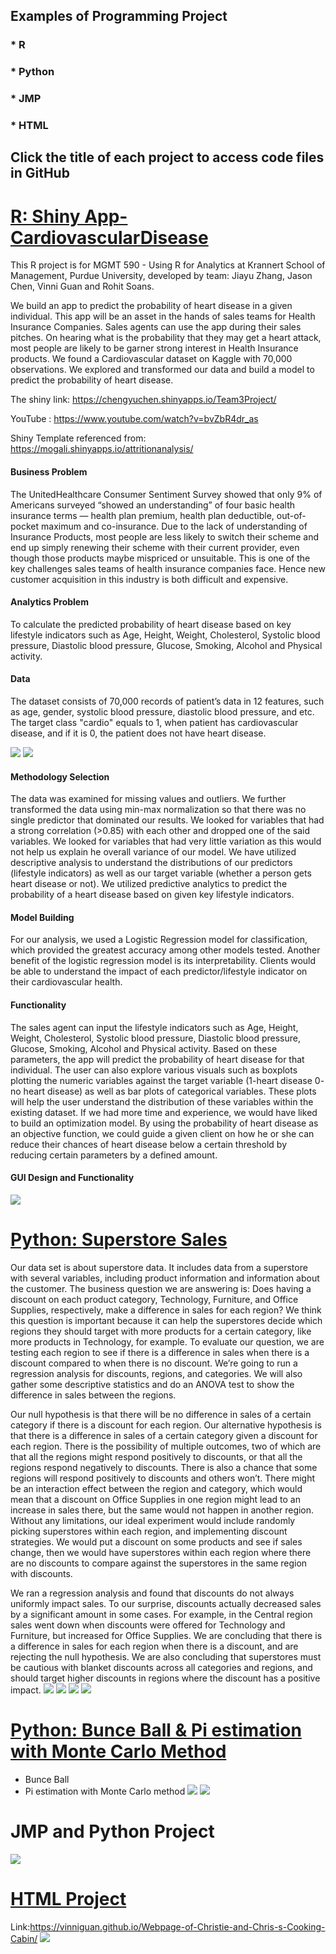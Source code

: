 ## Examples of Programming Project
### * R
### * Python
### * JMP
### * HTML
## Click the title of each project to access code files in GitHub

# [R: Shiny App-CardiovascularDisease](https://github.com/VinniGuan/CVS-disease-R-Shiny-App-Project)

This R project is for MGMT 590 - Using R for Analytics at Krannert School of Management, Purdue University, developed by team: Jiayu Zhang, Jason Chen, Vinni Guan and Rohit Soans.

We build an app to predict the probability of heart disease in a given individual. This app will be an asset in the hands of sales teams for Health Insurance Companies.  Sales agents can use the app during their sales pitches. On hearing what is the probability that they may get a heart attack, most people are likely to be garner strong interest in Health Insurance products. We found a Cardiovascular dataset on Kaggle with 70,000 observations. We explored and transformed our data and build a model to predict the probability of heart disease.

The shiny link: https://chengyuchen.shinyapps.io/Team3Project/ 

YouTube : https://www.youtube.com/watch?v=bvZbR4dr_as

Shiny Template referenced from: https://mogali.shinyapps.io/attritionanalysis/

#### Business Problem
The UnitedHealthcare Consumer Sentiment Survey showed that only 9% of Americans surveyed “showed an understanding” of four basic health insurance terms — health plan premium, health plan deductible, out-of- pocket maximum and co-insurance. Due to the lack of understanding of Insurance Products, most people are less likely to switch their scheme and end up simply renewing their scheme with their current provider, even though those products maybe mispriced or unsuitable. This is one of the key challenges sales teams of health insurance companies face. Hence new customer acquisition in this industry is both difficult and expensive.

#### Analytics Problem
To calculate the predicted probability of heart disease based on key lifestyle indicators such as Age, Height, Weight, Cholesterol, Systolic blood pressure, Diastolic blood pressure, Glucose, Smoking, Alcohol and Physical activity.

#### Data
The dataset consists of 70,000 records of patient’s data in 12 features, such as age, gender, systolic blood pressure, diastolic blood pressure, and etc. The target class "cardio" equals to 1, when patient has cardiovascular disease, and if it is 0, the patient does not have heart disease.

![](/images/Shiny1.png)
![](/images/Shiny2.png)

#### Methodology Selection
The data was examined for missing values and outliers. We further transformed the data using min-max normalization so that there was no single predictor that dominated our results. We looked for variables that had a strong correlation (>0.85) with each other and dropped one of the said variables. We looked for variables that had very little variation as this would not help us explain he overall variance of our model. We have utilized descriptive analysis to understand the distributions of our predictors (lifestyle indicators) as well as our target variable (whether a person gets heart disease or not). We utilized predictive analytics to predict the probability of a heart disease based on given key lifestyle indicators.

#### Model Building
For our analysis, we used a Logistic Regression model for classification, which provided the greatest accuracy among other models tested. Another benefit of the logistic regression model is its interpretability. Clients would be able to understand the impact of each predictor/lifestyle indicator on their cardiovascular health.

#### Functionality
The sales agent can input the lifestyle indicators such as Age, Height, Weight, Cholesterol, Systolic blood pressure, Diastolic blood pressure, Glucose, Smoking, Alcohol and Physical activity. Based on these parameters, the app will predict the probability of heart disease for that individual. The user can also explore various visuals such as boxplots plotting the numeric variables against the target variable (1-heart disease 0- no heart disease) as well as bar plots of categorical variables. These plots will help the user understand the distribution of these variables within the existing dataset. If we had more time and experience, we would have liked to build an optimization model. By using the probability of heart disease as an objective function, we could guide a given client on how he or she can reduce their chances of heart disease below a certain threshold by reducing certain parameters by a defined amount.

#### GUI Design and Functionality
![](/images/Shiny3.png)

# [Python: Superstore Sales](https://github.com/VinniGuan/Superstore-Sales-Python)
Our data set is about superstore data. It includes data from a superstore with several variables, including product information and information about the customer. The business question we are answering is: Does having a discount on each product category, Technology, Furniture, and Office Supplies, respectively, make a difference in sales for each region? We think this question is important because it can help the superstores decide which regions they should target with more products for a certain category, like more products in Technology, for example. 
To evaluate our question, we are testing each region to see if there is a difference in sales when there is a discount compared to when there is no discount. We’re going to run a regression analysis for discounts, regions, and categories. We will also gather some descriptive statistics and do an ANOVA test to show the difference in sales between the regions. 

Our null hypothesis is that there will be no difference in sales of a certain category if there is a discount for each region. Our alternative hypothesis is that there is a difference in sales of a certain category given a discount for each region. 
There is the possibility of multiple outcomes, two of which are that all the regions might respond positively to discounts, or that all the regions respond negatively to discounts. There is also a chance that some regions will respond positively to discounts and others won’t. There might be an interaction effect between the region and category, which would mean that a discount on Office Supplies in one region might lead to an increase in sales there, but the same would not happen in another region. 
Without any limitations, our ideal experiment would include randomly picking superstores within each region, and implementing discount strategies. We would put a discount on some products and see if sales change, then we would have superstores within each region where there are no discounts to compare against the superstores in the same region with discounts.

We ran a regression analysis and found that discounts do not always uniformly impact sales. To our surprise, discounts actually decreased sales by a significant amount in some cases.  For example, in the Central region sales went down when discounts were offered for Technology and Furniture, but increased for Office Supplies. We are concluding that there is a difference in sales for each region when there is a discount, and are rejecting the null hypothesis. We are also concluding that superstores must be cautious with blanket discounts across all categories and regions, and should target higher discounts in regions where the discount has a positive impact. 
![](/images/Superstore1.png)
![](/images/Superstore2.png)
![](/images/Superstore3.png)
![](/images/Superstore4.png)

# [Python: Bunce Ball & Pi estimation with Monte Carlo Method](https://github.com/VinniGuan/Yingyan-Guan-Python-Projects)
* Bunce Ball
* Pi estimation with Monte Carlo method
![](/images/Python1.png)
![](/images/Python2.png)


# JMP and Python Project
![](/images/JMP.png)


# [HTML Project](https://github.com/VinniGuan/Webpage-of-Christie-and-Chris-s-Cooking-Cabin)
Link:https://vinniguan.github.io/Webpage-of-Christie-and-Chris-s-Cooking-Cabin/
![](/images/HTML1.png)
